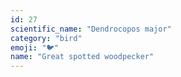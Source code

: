 ```yaml
---
id: 27
scientific_name: "Dendrocopos major"
category: "bird"
emoji: "🐦"
name: "Great spotted woodpecker"
---
```


